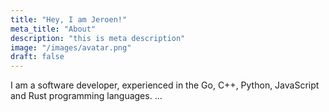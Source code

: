 ```yaml
---
title: "Hey, I am Jeroen!"
meta_title: "About"
description: "this is meta description"
image: "/images/avatar.png"
draft: false
---
```


I am a software developer, experienced in the Go, C++, Python, JavaScript and Rust programming languages.
...
